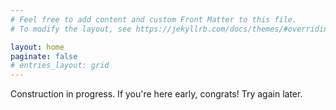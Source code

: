 ```yaml
---
# Feel free to add content and custom Front Matter to this file.
# To modify the layout, see https://jekyllrb.com/docs/themes/#overriding-theme-defaults

layout: home
paginate: false
# entries_layout: grid
---
```


Construction in progress. If you're here early, congrats! Try again later.